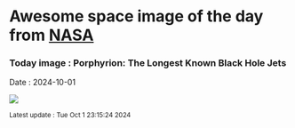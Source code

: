 
# Awesome space image of the day from [NASA](https://api.nasa.gov/)

### Today image : Porphyrion: The Longest Known Black Hole Jets
Date : 2024-10-01

![](https://www.youtube.com/embed/ExGvwNuKyMc?ref=0)

<small>Latest update : Tue Oct  1 23:15:24 2024</small>
        